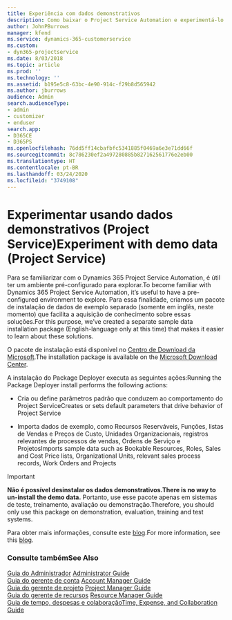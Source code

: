 ```yaml
---
title: Experiência com dados demonstrativos
description: Como baixar o Project Service Automation e experimentá-lo usando dados demonstrativos.
author: JohnPBurrows
manager: kfend
ms.service: dynamics-365-customerservice
ms.custom:
- dyn365-projectservice
ms.date: 8/03/2018
ms.topic: article
ms.prod: ''
ms.technology: ''
ms.assetid: b195e5c8-63bc-4e90-914c-f29b8d565942
ms.author: jburrows
audience: Admin
search.audienceType:
- admin
- customizer
- enduser
search.app:
- D365CE
- D365PS
ms.openlocfilehash: 76dd5ff14cbafbfc5341885f0469a6e3e71dd66f
ms.sourcegitcommit: 8c786230ef2a497280885b827162561776e2eb00
ms.translationtype: HT
ms.contentlocale: pt-BR
ms.lasthandoff: 03/24/2020
ms.locfileid: "3749108"
---
```

# <a name="experiment-with-demo-data-project-service"></a><span data-ttu-id="1cc41-103">Experimentar usando dados demonstrativos (Project Service)</span><span class="sxs-lookup"><span data-stu-id="1cc41-103">Experiment with demo data (Project Service)</span></span>

<span data-ttu-id="1cc41-104">Para se familiarizar com o Dynamics 365 Project Service Automation, é útil ter um ambiente pré-configurado para explorar.</span><span class="sxs-lookup"><span data-stu-id="1cc41-104">To become familiar with Dynamics 365 Project Service Automation, it’s useful to have a pre-configured environment to explore.</span></span> <span data-ttu-id="1cc41-105">Para essa finalidade, criamos um pacote de instalação de dados de exemplo separado (somente em inglês, neste momento) que facilita a aquisição de conhecimento sobre essas soluções.</span><span class="sxs-lookup"><span data-stu-id="1cc41-105">For this purpose, we’ve created a separate sample data installation package (English-language only at this time) that makes it easier to learn about these solutions.</span></span> 

<span data-ttu-id="1cc41-106">O pacote de instalação está disponível no [Centro de Download da Microsoft](https://go.microsoft.com/fwlink/?linkid=859966).</span><span class="sxs-lookup"><span data-stu-id="1cc41-106">The installation package is available on the [Microsoft Download Center](https://go.microsoft.com/fwlink/?linkid=859966).</span></span>  

<span data-ttu-id="1cc41-107">A instalação do Package Deployer executa as seguintes ações:</span><span class="sxs-lookup"><span data-stu-id="1cc41-107">Running the Package Deployer install performs the following actions:</span></span> 
  
-   <span data-ttu-id="1cc41-108">Cria ou define parâmetros padrão que conduzem ao comportamento do Project Service</span><span class="sxs-lookup"><span data-stu-id="1cc41-108">Creates or sets default parameters that drive behavior of Project Service</span></span>  
  
-   <span data-ttu-id="1cc41-109">Importa dados de exemplo, como Recursos Reserváveis, Funções, listas de Vendas e Preços de Custo, Unidades Organizacionais, registros relevantes de processos de vendas, Ordens de Serviço e Projetos</span><span class="sxs-lookup"><span data-stu-id="1cc41-109">Imports sample data such as Bookable Resources, Roles, Sales and Cost Price lists, Organizational Units, relevant sales process records, Work Orders and Projects</span></span>    
  
> [!IMPORTANT]
> <span data-ttu-id="1cc41-110">**Não é possível desinstalar os dados demonstrativos.**</span><span class="sxs-lookup"><span data-stu-id="1cc41-110">**There is no way to un-install the demo data.**</span></span> <span data-ttu-id="1cc41-111">Portanto, use esse pacote apenas em sistemas de teste, treinamento, avaliação ou demonstração.</span><span class="sxs-lookup"><span data-stu-id="1cc41-111">Therefore, you should only use this package on demonstration, evaluation, training and test systems.</span></span>

<span data-ttu-id="1cc41-112">Para obter mais informações, consulte este [blog](https://blogs.msdn.microsoft.com/crm/2017/10/24/microsoft-dynamics-365-for-field-service-and-project-service-automation-sample-data).</span><span class="sxs-lookup"><span data-stu-id="1cc41-112">For more information, see this [blog](https://blogs.msdn.microsoft.com/crm/2017/10/24/microsoft-dynamics-365-for-field-service-and-project-service-automation-sample-data).</span></span>





  
### <a name="see-also"></a><span data-ttu-id="1cc41-113">Consulte também</span><span class="sxs-lookup"><span data-stu-id="1cc41-113">See Also</span></span>  
 <span data-ttu-id="1cc41-114">[Guia do Administrador](../project-service/admin-guide.md) </span><span class="sxs-lookup"><span data-stu-id="1cc41-114">[Administrator Guide](../project-service/admin-guide.md) </span></span>  
 <span data-ttu-id="1cc41-115">[Guia do gerente de conta](../project-service/account-manager-guide.md) </span><span class="sxs-lookup"><span data-stu-id="1cc41-115">[Account Manager Guide](../project-service/account-manager-guide.md) </span></span>  
 <span data-ttu-id="1cc41-116">[Guia do gerente de projeto](../project-service/project-manager-guide.md) </span><span class="sxs-lookup"><span data-stu-id="1cc41-116">[Project Manager Guide](../project-service/project-manager-guide.md) </span></span>  
 <span data-ttu-id="1cc41-117">[Guia do gerente de recursos](../project-service/resource-manager-guide.md) </span><span class="sxs-lookup"><span data-stu-id="1cc41-117">[Resource Manager Guide](../project-service/resource-manager-guide.md) </span></span>  
 [<span data-ttu-id="1cc41-118">Guia de tempo, despesas e colaboração</span><span class="sxs-lookup"><span data-stu-id="1cc41-118">Time, Expense, and Collaboration Guide</span></span>](../project-service/time-expense-collaboration-guide.md)

